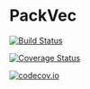 # PackVec

[![Build Status](https://travis-ci.org/simonbyrne/PackVec.jl.svg?branch=master)](https://travis-ci.org/simonbyrne/PackVec.jl)

[![Coverage Status](https://coveralls.io/repos/simonbyrne/PackVec.jl/badge.svg?branch=master&service=github)](https://coveralls.io/github/simonbyrne/PackVec.jl?branch=master)

[![codecov.io](http://codecov.io/github/simonbyrne/PackVec.jl/coverage.svg?branch=master)](http://codecov.io/github/simonbyrne/PackVec.jl?branch=master)

